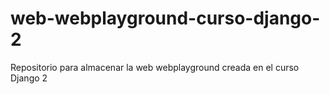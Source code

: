 # web-webplayground-curso-django-2
Repositorio para almacenar la web webplayground creada en el curso Django 2
